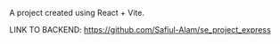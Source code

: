 A project created using React + Vite.

LINK TO BACKEND:
https://github.com/Safiul-Alam/se_project_express
